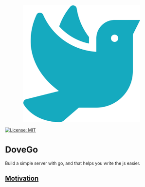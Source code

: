 <p align="center">
  <a href="">
    <img alt="DoveGo" src="asset/img/site/favicon.svg" width="384"/>
  </a>
</p>

<p align="left">
  <a href="https://opensource.org/licenses/MIT" title="License: MIT">
    <img alt="License: MIT" src="https://img.shields.io/badge/License-MIT-blue.svg?style=plastic">
  </a>
</p>

# DoveGo
Build a simple server with go, and that helps you write the js easier.

## [Motivation](doc/motivation/README.md)
